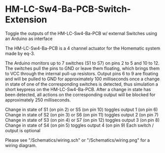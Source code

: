 # HM-LC-Sw4-Ba-PCB-Switch-Extension
Toggle the outputs of the HM-LC-Sw4-Ba-PCB w/ external Switches using an Arduino as interface

The HM-LC-Sw4-Ba-PCB is a 4 channel actuator for the Homematic system made by eq-3.

The Arduino monitors up to 7 switches (S1 to S7) on pins 2 to 5 and 10 to 12. The switches pull the pins to GND or leave them floating, which brings them to VCC through the internal pull-up resistors. Output pins 6 to 9 are floating and will be pulled to GND for approximately 100 milliseconds once a change in state of one of the corresponding switches is detected, thus simulation a short keypress on the HM-LC-Sw4-Ba-PCB. After a change in state has been detected, all actions on the corresponding output will be blocked for approximately 250 milliseconds.

Change in state of S1 (on pin 2) or S5 (on pin 10) toggles output 1 (on pin 6)
Change in state of S2 (on pin 3) or S6 (on pin 11) toggles output 2 (on pin 7)
Change in state of S3 (on pin 4) or S7 (on pin 12) toggles output 3 (on pin 8)
Change in state of S4 (on pin 5) toggles output 4 (on pin 9)
Each switch / output is optional

Please see "/Schematics/wiring.sch" or "/Schematics/wiring.png" for a wiring diagram.
